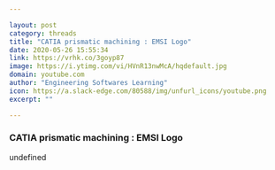 ```yaml
---

layout: post
category: threads
title: "CATIA prismatic machining : EMSI Logo"
date: 2020-05-26 15:55:34
link: https://vrhk.co/3goyp87
image: https://i.ytimg.com/vi/HVnR13nwMcA/hqdefault.jpg
domain: youtube.com
author: "Engineering Softwares Learning"
icon: https://a.slack-edge.com/80588/img/unfurl_icons/youtube.png
excerpt: ""

---
```


### CATIA prismatic machining : EMSI Logo

undefined